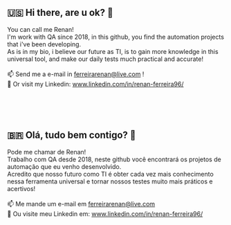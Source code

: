 ## 🇺🇸 Hi there, are u ok? 👋<br />

You can call me Renan!<br />
I'm work with QA since 2018, in this github, you find the automation projects that i've been developing.<br />
As is in my bio, i believe our future as TI, is to gain more knowledge in this universal tool, and make our daily tests much practical and accurate!<br />
<br />📫 Send me a e-mail in ferreirarenan@live.com !
<br />🔗 Or visit my Linkedin: www.linkedin.com/in/renan-ferreira96/<br />
<br />
<br />
<br />
<br />
## 🇧🇷 Olá, tudo bem contigo? 👋<br />
Pode me chamar de Renan!<br />
Trabalho com QA desde 2018, neste github você encontrará os projetos de automação que eu venho desenvolvido.<br />
Acredito que nosso futuro como TI é obter cada vez mais conhecimento nessa ferramenta universal e tornar nossos testes muito mais práticos e acertivos!<br />
<br />📫 Me mande um e-mail em ferreirarenan@live.com
<br />🔗 Ou visite meu Linkedin em: www.linkedin.com/in/renan-ferreira96/<br />
